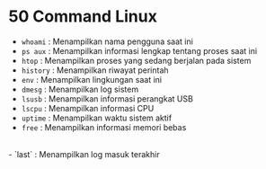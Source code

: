 # 50 Command Linux

- `whoami` : Menampilkan nama pengguna saat ini
- `ps aux` : Menampilkan informasi lengkap tentang proses saat ini
- `htop` : Menampilkan proses yang sedang berjalan pada sistem
- `history` : Menampilkan riwayat perintah
- `env` : Menampilkan lingkungan saat ini
- `dmesg` : Menampilkan log sistem
- `lsusb` : Menampilkan informasi perangkat USB
- `lscpu` : Menampilkan informasi CPU
- `uptime` : Menampilkan waktu sistem aktif
- `free` : Menampilkan informasi memori bebas
<br/>
- `last` : Menampilkan log masuk terakhir
